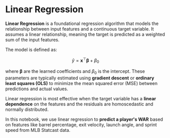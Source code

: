 # Linear Regression

**Linear Regression** is a foundational regression algorithm that models the relationship between input features and a continuous target variable. It assumes a linear relationship, meaning the target is predicted as a weighted sum of the input features.

The model is defined as:

$$
\hat{y} = \mathbf{x}^\top \boldsymbol{\beta} + \beta_0
$$

where $\boldsymbol{\beta}$ are the learned coefficients and $\beta_0$ is the intercept. These parameters are typically estimated using **gradient descent** or **ordinary least squares (OLS)** to minimize the mean squared error (MSE) between predictions and actual values.

Linear regression is most effective when the target variable has a **linear dependence** on the features and the residuals are homoscedastic and normally distributed.

In this notebook, we use linear regression to **predict a player's WAR** based on features like barrel percentage, exit velocity, launch angle, and sprint speed from MLB Statcast data.

